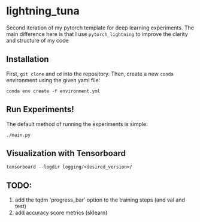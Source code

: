 # lightning_tuna
Second iteration of my pytorch template for deep learning experiments. 
The main difference here is that I use `pytorch_lightning` to improve the 
clarity and structure of my code

## Installation
First, `git clone` and `cd` into the repository. Then, create a new `conda`
environment using the given yaml file:
```
conda env create -f environment.yml
```
## Run Experiments!
The default method of running the experiments is simple:
```
./main.py
```
## Visualization with Tensorboard
```
tensorboard --logdir logging/<desired_version>/
```
## TODO:
1. add the tqdm 'progress_bar' option to the training steps (and val and test)
2. add accuracy score metrics (sklearn)

